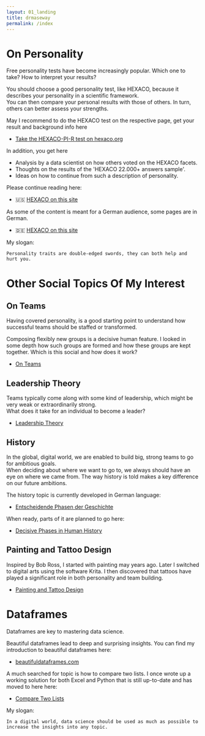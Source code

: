 ```yaml
---
layout: 01_landing
title: drmaseway
permalink: /index
---
```


# On Personality


Free personality tests have become increasingly popular. Which one to take? How to interpret your results?

You should choose a good personality test, like HEXACO, because it describes your personality in a scientific framework.<br>
You can then compare your personal results with those of others. In turn, others can better assess your strengths.

May I recommend to do the HEXACO test on the respective page, get your result and background info here

- [Take the HEXACO-PI-R test on hexaco.org](http://hexaco.org/hexaco-online/)

In addition, you get here 
- Analysis by a data scientist on how others voted on the HEXACO facets.
- Thoughts on the results of the 'HEXACO 22.000+ answers sample'.
- Ideas on how to continue from such a description of personality.

Please continue reading here:
- :us: [HEXACO on this site](HEXACO) 

As some of the content is meant for a German audience, some pages are in German. 

- :de: [HEXACO on this site](HEXACO_DE)


My slogan:
>
    Personality traits are double-edged swords, they can both help and hurt you.


# Other Social Topics Of My Interest

## On Teams

Having covered personality, is a good starting point to understand how successful teams should be staffed or transformed.

Composing flexibly new groups is a decisive human feature.
I looked in some depth how such groups are formed and how these groups are kept together.
Which is this social and how does it work?

- [On Teams](teams)


## Leadership Theory

Teams typically come along with some kind of leadership, which might be very weak or extraordinarily strong.<br>
What does it take for an individual to become a leader?


- [Leadership Theory](leadership_theory)



## History

In the global, digital world, we are enabled to build big, strong teams to go for ambitious goals.<br>
When deciding about where we want to go to, we always should have an eye on where we came from.
The way history is told makes a key difference on our future ambitions.

The history topic is currently developed in German language:
- [Entscheidende Phasen der Geschichte](history_de) 

When ready, parts of it are planned to go here:
- [Decisive Phases in Human History](history) 

## Painting and Tattoo Design

Inspired by Bob Ross, I started with painting may years ago.
Later I switched to digital arts using the software Krita.
I then discovered that tattoos have played a significant role in both personality and team building.

- [Painting and Tattoo Design](https://mase69.github.io/tatmars/)


#  Dataframes


Dataframes are key to mastering data science. 

Beautiful dataframes lead to deep and surprising insights. You can find my introduction to beautiful dataframes here:

- [beautifuldataframes.com](https://beautifuldataframes.com)


A much searched for topic is how to compare two lists. I once wrote up a working solution for both Excel and Python that is still up-to-date and has moved to here here:

- [Compare Two Lists](https://beautifuldataframes.com/comparetwolists )


My slogan:
 > 
    In a digital world, data science should be used as much as possible to increase the insights into any topic.
